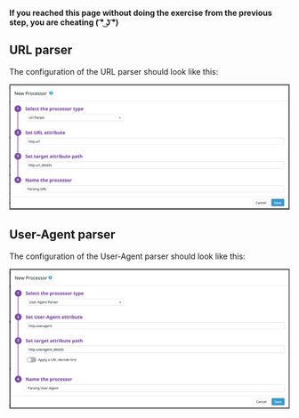 **If you reached this page without doing the exercise from the previous step, you are cheating ( ͡° ͜ʖ ͡°)**

## URL parser

The configuration of the URL parser should look like this:

![url-parser](https://raw.githubusercontent.com/l0k0ms/workshops/master/log-workshop-4/images/url-parser.png)

## User-Agent parser

The configuration of the User-Agent parser should look like this:

![user-agent](https://raw.githubusercontent.com/l0k0ms/workshops/master/log-workshop-4/images/user-agent.png)
